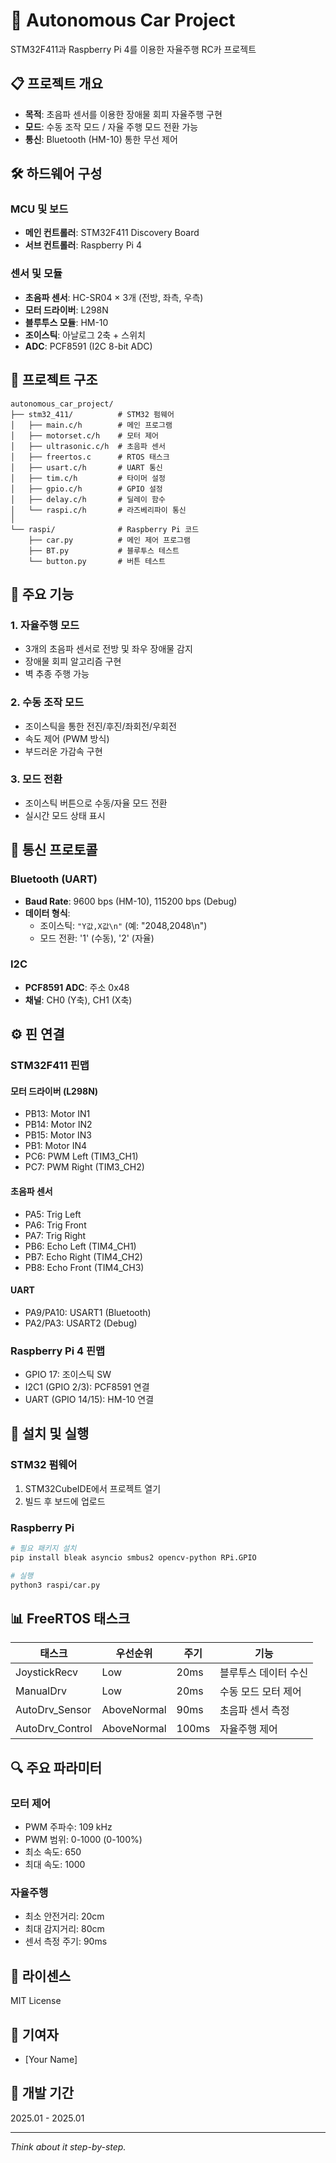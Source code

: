 # 🚗 Autonomous Car Project

STM32F411과 Raspberry Pi 4를 이용한 자율주행 RC카 프로젝트

## 📋 프로젝트 개요

- **목적**: 초음파 센서를 이용한 장애물 회피 자율주행 구현
- **모드**: 수동 조작 모드 / 자율 주행 모드 전환 가능
- **통신**: Bluetooth (HM-10) 통한 무선 제어

## 🛠 하드웨어 구성

### MCU 및 보드
- **메인 컨트롤러**: STM32F411 Discovery Board
- **서브 컨트롤러**: Raspberry Pi 4

### 센서 및 모듈
- **초음파 센서**: HC-SR04 × 3개 (전방, 좌측, 우측)
- **모터 드라이버**: L298N
- **블루투스 모듈**: HM-10
- **조이스틱**: 아날로그 2축 + 스위치
- **ADC**: PCF8591 (I2C 8-bit ADC)

## 📁 프로젝트 구조

```
autonomous_car_project/
├── stm32_411/          # STM32 펌웨어
│   ├── main.c/h        # 메인 프로그램
│   ├── motorset.c/h    # 모터 제어
│   ├── ultrasonic.c/h  # 초음파 센서
│   ├── freertos.c      # RTOS 태스크
│   ├── usart.c/h       # UART 통신
│   ├── tim.c/h         # 타이머 설정
│   ├── gpio.c/h        # GPIO 설정
│   ├── delay.c/h       # 딜레이 함수
│   └── raspi.c/h       # 라즈베리파이 통신
│
└── raspi/              # Raspberry Pi 코드
    ├── car.py          # 메인 제어 프로그램
    ├── BT.py           # 블루투스 테스트
    └── button.py       # 버튼 테스트
```

## 🔧 주요 기능

### 1. 자율주행 모드
- 3개의 초음파 센서로 전방 및 좌우 장애물 감지
- 장애물 회피 알고리즘 구현
- 벽 추종 주행 가능

### 2. 수동 조작 모드
- 조이스틱을 통한 전진/후진/좌회전/우회전
- 속도 제어 (PWM 방식)
- 부드러운 가감속 구현

### 3. 모드 전환
- 조이스틱 버튼으로 수동/자율 모드 전환
- 실시간 모드 상태 표시

## 📡 통신 프로토콜

### Bluetooth (UART)
- **Baud Rate**: 9600 bps (HM-10), 115200 bps (Debug)
- **데이터 형식**: 
  - 조이스틱: `"Y값,X값\n"` (예: "2048,2048\n")
  - 모드 전환: '1' (수동), '2' (자율)

### I2C
- **PCF8591 ADC**: 주소 0x48
- **채널**: CH0 (Y축), CH1 (X축)

## ⚙️ 핀 연결

### STM32F411 핀맵

#### 모터 드라이버 (L298N)
- PB13: Motor IN1
- PB14: Motor IN2
- PB15: Motor IN3
- PB1: Motor IN4
- PC6: PWM Left (TIM3_CH1)
- PC7: PWM Right (TIM3_CH2)

#### 초음파 센서
- PA5: Trig Left
- PA6: Trig Front
- PA7: Trig Right
- PB6: Echo Left (TIM4_CH1)
- PB7: Echo Right (TIM4_CH2)
- PB8: Echo Front (TIM4_CH3)

#### UART
- PA9/PA10: USART1 (Bluetooth)
- PA2/PA3: USART2 (Debug)

### Raspberry Pi 4 핀맵
- GPIO 17: 조이스틱 SW
- I2C1 (GPIO 2/3): PCF8591 연결
- UART (GPIO 14/15): HM-10 연결

## 🚀 설치 및 실행

### STM32 펌웨어
1. STM32CubeIDE에서 프로젝트 열기
2. 빌드 후 보드에 업로드

### Raspberry Pi
```bash
# 필요 패키지 설치
pip install bleak asyncio smbus2 opencv-python RPi.GPIO

# 실행
python3 raspi/car.py
```

## 📊 FreeRTOS 태스크

| 태스크 | 우선순위 | 주기 | 기능 |
|-------|---------|------|------|
| JoystickRecv | Low | 20ms | 블루투스 데이터 수신 |
| ManualDrv | Low | 20ms | 수동 모드 모터 제어 |
| AutoDrv_Sensor | AboveNormal | 90ms | 초음파 센서 측정 |
| AutoDrv_Control | AboveNormal | 100ms | 자율주행 제어 |

## 🔍 주요 파라미터

### 모터 제어
- PWM 주파수: 109 kHz
- PWM 범위: 0-1000 (0-100%)
- 최소 속도: 650
- 최대 속도: 1000

### 자율주행
- 최소 안전거리: 20cm
- 최대 감지거리: 80cm
- 센서 측정 주기: 90ms

## 📝 라이센스

MIT License

## 👥 기여자

- [Your Name]

## 📅 개발 기간

2025.01 - 2025.01

---

*Think about it step-by-step.*
